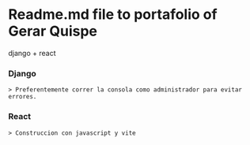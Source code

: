  # Readme.md file to portafolio of Gerar Quispe
 django + react

 ### Django
    > Preferentemente correr la consola como administrador para evitar errores.


 ### React
    > Construccion con javascript y vite
    